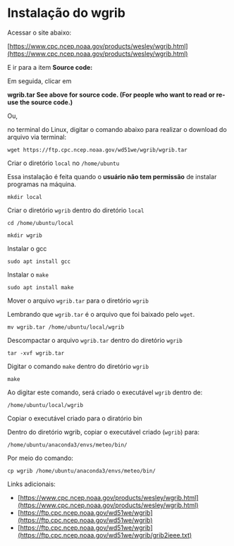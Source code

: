 Instalação do wgrib
========================

Acessar o site abaixo:

[https://www.cpc.ncep.noaa.gov/products/wesley/wgrib.html](https://www.cpc.ncep.noaa.gov/products/wesley/wgrib.html)

E ir para a item **Source code:**

Em seguida, clicar em

**wgrib.tar See above for source code. (For people who want to read or re-use the source code.)**

Ou,

no terminal do Linux, digitar o comando abaixo para realizar o download do arquivo via terminal:

```
wget https://ftp.cpc.ncep.noaa.gov/wd51we/wgrib/wgrib.tar
```

Criar o diretório ```local``` no ```/home/ubuntu```

Essa instalação é feita quando o **usuário não tem permissão** de instalar programas na máquina.

```
mkdir local
```

Criar o diretório ```wgrib``` dentro do diretório ```local```

```
cd /home/ubuntu/local
```

```
mkdir wgrib
```

Instalar o gcc

```
sudo apt install gcc
```

Instalar o ```make```

```
sudo apt install make
```

Mover o arquivo ```wgrib.tar``` para o diretório ```wgrib```

Lembrando que ```wgrib.tar``` é o arquivo que foi baixado pelo ```wget```.

```
mv wgrib.tar /home/ubuntu/local/wgrib
```

Descompactar o arquivo ```wgrib.tar``` dentro do diretório ```wgrib```

```
tar -xvf wgrib.tar
```

Digitar o comando ```make``` dentro do diretório ```wgrib```

```
make
```

Ao digitar este comando, será criado o executável ```wgrib``` dentro de:

```
/home/ubuntu/local/wgrib
```

Copiar o executável criado para o diratório bin

Dentro do diretório wgrib, copiar o executável criado (```wgrib```) para:

```
/home/ubuntu/anaconda3/envs/meteo/bin/
```

Por meio do comando:

```
cp wgrib /home/ubuntu/anaconda3/envs/meteo/bin/
```

Links adicionais:

* [https://www.cpc.ncep.noaa.gov/products/wesley/wgrib.html](https://www.cpc.ncep.noaa.gov/products/wesley/wgrib.html)
* [https://ftp.cpc.ncep.noaa.gov/wd51we/wgrib](https://ftp.cpc.ncep.noaa.gov/wd51we/wgrib)
* [https://ftp.cpc.ncep.noaa.gov/wd51we/wgrib](https://ftp.cpc.ncep.noaa.gov/wd51we/wgrib/grib2ieee.txt)
